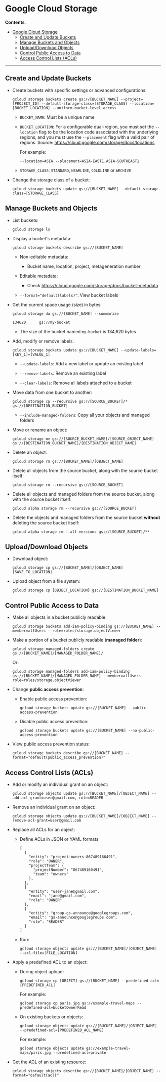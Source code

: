 # Google Cloud Storage

**Contents**:

- [Google Cloud Storage](#google-cloud-storage)
  - [Create and Update Buckets](#create-and-update-buckets)
  - [Manage Buckets and Objects](#manage-buckets-and-objects)
  - [Upload/Download Objects](#uploaddownload-objects)
  - [Control Public Access to Data](#control-public-access-to-data)
  - [Access Control Lists (ACLs)](#access-control-lists-acls)

---

## Create and Update Buckets

* Create buckets with specific settings or advanced configurations:
  
  ```
  gcloud storage buckets create gs://[BUCKET_NAME] --project=[PROJECT_ID] --default-storage-class=[STORAGE_CLASS] --location=[BUCKET_LOCATION] --uniform-bucket-level-access
  ```

  - `BUCKET_NAME`: Must be a unique name
  
  - `BUCKET_LOCATION`: For a configurable dual-region, you must set
  the `--location` flag to be the location code associated with the 
  underlying regions, and you must use the `--placement` flag with 
  a valid pair of regions. Source: https://cloud.google.com/storage/docs/locations

    For example:

    ```
    --location=ASIA --placement=ASIA-EAST1,ASIA-SOUTHEAST1
    ```
  
  - `STORAGE_CLASS`: `STANDARD`, `NEARLINE`, `COLDLINE` or 
  `ARCHIVE`

* Change the storage class of a bucket:

  ```
  gcloud storage buckets update gs://[BUCKET_NAME] --default-storage-class=[STORAGE_CLASS]
  ```

## Manage Buckets and Objects

* List buckets:
  
  ```
  gcloud storage ls
  ```

* Display a bucket's metadata:
  
  ```
  gcloud storage buckets describe gs://[BUCKET_NAME]
  ```

  - Non-editable metadata:
  
    * Bucket name, location, project, metageneration number
  
  - Editable metadata:
  
    * Check https://cloud.google.com/storage/docs/bucket-metadata
  
  - `--format="default(labels)"`: View bucket labels

* Get the current space usage (size) in bytes:
  
  ```
  gcloud storage du gs://[BUCKET_NAME] --summarize
  ```
  ```
  134620      gs://my-bucket
  ```
  
  - The size of the bucket named `my-bucket` is 134,620 bytes

* Add, modify or remove labels:
  
  ```
  gcloud storage buckets update gs://[BUCKET_NAME] --update-labels=[KEY_1]=[VALUE_1]
  ```

  - `--update-labels`: Add a new label or update an existing label
  
  - `--remove-labels`: Remove an existing label
  
  - `--clear-labels`: Remove all labels attached to a bucket

* Move data from one bucket to another:
  
  ```
  gcloud storage cp --recursive gs://[SOURCE_BUCKET]/* gs://[DESTINATION_BUCKET]
  ```

  - `--include-managed-folders`: Copy all your objects and managed folders

* Move or rename an object:
  
  ```
  gcloud storage mv gs://[SOURCE_BUCKET_NAME]/[SOURCE_OBJECT_NAME] gs://[DESTINATION_BUCKET_NAME]/[DESTINATION_OBJECT_NAME]
  ```

* Delete an object:
  
  ```
  gcloud storage rm gs://[BUCKET_NAME]/[OBJECT_NAME]
  ```

* Delete all objects from the source bucket, along with the source 
bucket itself:
  
  ```
  gcloud storage rm --recursive gs://[SOURCE_BUCKET]
  ```

* Delete all objects and managed folders from the source bucket, 
along with the source bucket itself:

  ```
  gcloud alpha storage rm --recursive gs://[SOURCE_BUCKET]
  ```

* Delete the objects and managed folders from the source bucket 
**without** deleting the source bucket itself:

  ```
  gcloud alpha storage rm --all-versions gs://[SOURCE_BUCKET]/**
  ```

## Upload/Download Objects

* Download object:
  
  ```
  gcloud storage cp gs://[BUCKET_NAME]/[OBJECT_NAME] [SAVE_TO_LOCATION]
  ```

* Upload object from a file system:
  
  ```
  gcloud storage cp [OBJECT_LOCATION] gs://[DESTINATION_BUCKET_NAME]
  ```

## Control Public Access to Data

* Make all objects in a bucket publicly readable:
  
  ```
  gcloud storage buckets add-iam-policy-binding gs://[BUCKET_NAME] --member=allUsers --role=roles/storage.objectViewer
  ```

* Make a portion of a bucket publicly readable (**managed folder**):
  
  ```
  gcloud storage managed-folders create gs://[BUCKET_NAME]/[MANAGED_FOLDER_NAME]/
  ```
  
  Or:

  ```
  gcloud storage managed-folders add-iam-policy-binding gs://[BUCKET_NAME]/[MANAGED_FOLDER_NAME] --member=allUsers --role=roles/storage.objectViewer
  ```

* Change **public access prevention**:
  
  - Enable public access prevention:
  
    ```
    gcloud storage buckets update gs://[BUCKET_NAME] --public-access-prevention
    ```

  - Disable public access prevention:
  
    ```
    gcloud storage buckets update gs://[BUCKET_NAME] --no-public-access-prevention
    ```

* View public access prevention status:
  
    ```
    gcloud storage buckets describe gs://[BUCKET_NAME] --format="default(public_access_prevention)"
    ```

## Access Control Lists (ACLs)

* Add or modify an individual grant on an object:
  
  ```
  gcloud storage objects update gs://[BUCKET_NAME]/[OBJECT_NAME] --add-acl-grant=user@gmail.com, role=READER
  ```

* Remove an individual grant on an object:
  
  ```
  gcloud storage objects update gs://[BUCKET_NAME]/[OBJECT_NAME] --remove-acl-grant=user@gmail.com
  ```

* Replace all ACLs for an object:
  
  - Define ACLs in JSON or YAML formats

      ```
      [
        {
          "entity": "project-owners-867489160491",
          "role": "OWNER",
          "projectTeam": {
            "projectNumber": "867489160491",
            "team": "owners"
          },
        },
        {
          "entity": "user-jane@gmail.com",
          "email": "jane@gmail.com",
          "role": "OWNER"
        },
        {
          "entity": "group-gs-announce@googlegroups.com",
          "email": "gs-announce@googlegroups.com",
          "role": "READER"
        }
      ]
      ```

  - Run:
  
    ```
    gcloud storage objects update gs://[BUCKET_NAME]/[OBJECT_NAME] --acl-file=[FILE_LOCATION]
    ```

* Apply a predefined ACL to an object:
  
  - During object upload:
  
    ```
    gcloud storage cp [OBJECT] gs://[BUCKET_NAME] --predefined-acl=[PREDEFINED_ACL]
    ```

    For example:
    
    ```
    gcloud storage cp paris.jpg gs://example-travel-maps --predefined-acl=bucketOwnerRead
    ```

  - On existing buckets or objects:
  
    ```
    gcloud storage objects update gs://[BUCKET_NAME]/[OBJECT_NAME] --predefined-acl=[PREDEFINED_ACL_NAME]
    ```

    For example:

    ```
    gcloud storage objects update gs://example-travel-maps/paris.jpg --predefined-acl=private
    ```

* Get the ACL of an existing resource:
  
  ```
  gcloud storage objects describe gs://[BUCKET_NAME]/[OBJECT_NAME] --format="default(acl)"
  ```